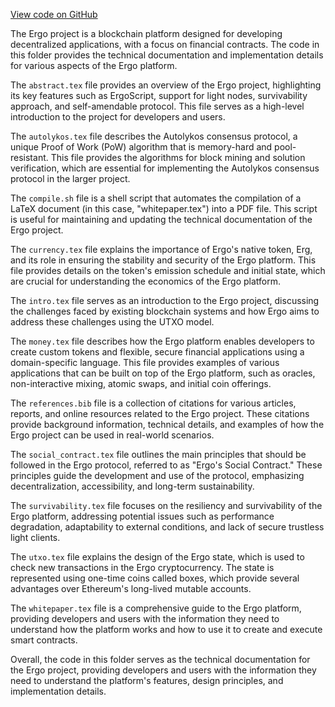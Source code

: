 [View code on GitHub](https://github.com/ergoplatform/ergo/.autodoc/docs/json/papers/whitepaper)

The Ergo project is a blockchain platform designed for developing decentralized applications, with a focus on financial contracts. The code in this folder provides the technical documentation and implementation details for various aspects of the Ergo platform.

The `abstract.tex` file provides an overview of the Ergo project, highlighting its key features such as ErgoScript, support for light nodes, survivability approach, and self-amendable protocol. This file serves as a high-level introduction to the project for developers and users.

The `autolykos.tex` file describes the Autolykos consensus protocol, a unique Proof of Work (PoW) algorithm that is memory-hard and pool-resistant. This file provides the algorithms for block mining and solution verification, which are essential for implementing the Autolykos consensus protocol in the larger project.

The `compile.sh` file is a shell script that automates the compilation of a LaTeX document (in this case, "whitepaper.tex") into a PDF file. This script is useful for maintaining and updating the technical documentation of the Ergo project.

The `currency.tex` file explains the importance of Ergo's native token, Erg, and its role in ensuring the stability and security of the Ergo platform. This file provides details on the token's emission schedule and initial state, which are crucial for understanding the economics of the Ergo platform.

The `intro.tex` file serves as an introduction to the Ergo project, discussing the challenges faced by existing blockchain systems and how Ergo aims to address these challenges using the UTXO model.

The `money.tex` file describes how the Ergo platform enables developers to create custom tokens and flexible, secure financial applications using a domain-specific language. This file provides examples of various applications that can be built on top of the Ergo platform, such as oracles, non-interactive mixing, atomic swaps, and initial coin offerings.

The `references.bib` file is a collection of citations for various articles, reports, and online resources related to the Ergo project. These citations provide background information, technical details, and examples of how the Ergo project can be used in real-world scenarios.

The `social_contract.tex` file outlines the main principles that should be followed in the Ergo protocol, referred to as "Ergo's Social Contract." These principles guide the development and use of the protocol, emphasizing decentralization, accessibility, and long-term sustainability.

The `survivability.tex` file focuses on the resiliency and survivability of the Ergo platform, addressing potential issues such as performance degradation, adaptability to external conditions, and lack of secure trustless light clients.

The `utxo.tex` file explains the design of the Ergo state, which is used to check new transactions in the Ergo cryptocurrency. The state is represented using one-time coins called boxes, which provide several advantages over Ethereum's long-lived mutable accounts.

The `whitepaper.tex` file is a comprehensive guide to the Ergo platform, providing developers and users with the information they need to understand how the platform works and how to use it to create and execute smart contracts.

Overall, the code in this folder serves as the technical documentation for the Ergo project, providing developers and users with the information they need to understand the platform's features, design principles, and implementation details.
